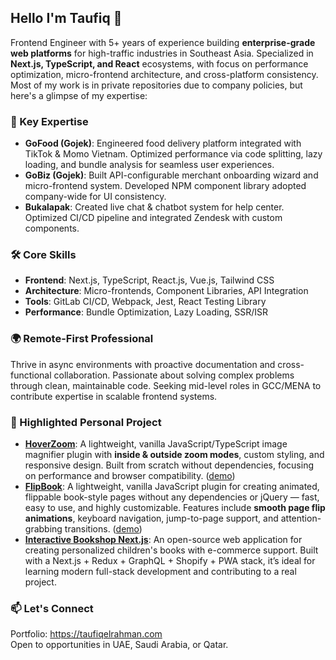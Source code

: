 ## Hello I'm Taufiq 👋
Frontend Engineer with 5+ years of experience building **enterprise-grade web platforms** for high-traffic industries in Southeast Asia. Specialized in **Next.js, TypeScript, and React** ecosystems, with focus on performance optimization, micro-frontend architecture, and cross-platform consistency. Most of my work is in private repositories due to company policies, but here's a glimpse of my expertise:  

### 🚀 Key Expertise
- **GoFood (Gojek)**: Engineered food delivery platform integrated with TikTok & Momo Vietnam. Optimized performance via code splitting, lazy loading, and bundle analysis for seamless user experiences.  
- **GoBiz (Gojek)**: Built API-configurable merchant onboarding wizard and micro-frontend system. Developed NPM component library adopted company-wide for UI consistency.  
- **Bukalapak**: Created live chat & chatbot system for help center. Optimized CI/CD pipeline and integrated Zendesk with custom components.  

### 🛠️ Core Skills
- **Frontend**: Next.js, TypeScript, React.js, Vue.js, Tailwind CSS  
- **Architecture**: Micro-frontends, Component Libraries, API Integration  
- **Tools**: GitLab CI/CD, Webpack, Jest, React Testing Library  
- **Performance**: Bundle Optimization, Lazy Loading, SSR/ISR  

### 🌍 Remote-First Professional
Thrive in async environments with proactive documentation and cross-functional collaboration. Passionate about solving complex problems through clean, maintainable code. Seeking mid-level roles in GCC/MENA to contribute expertise in scalable frontend systems.

### 🎯 Highlighted Personal Project

- **[HoverZoom](https://www.npmjs.com/package/hoverzoom-js)**: A lightweight, vanilla JavaScript/TypeScript image magnifier plugin with **inside & outside zoom modes**, custom styling, and responsive design. Built from scratch without dependencies, focusing on performance and browser compatibility. ([demo](https://hoverzoom-js.vercel.app))
- **[FlipBook](https://www.npmjs.com/package/flipbook-js)**: A lightweight, vanilla JavaScript plugin for creating animated, flippable book-style pages without any dependencies or jQuery — fast, easy to use, and highly customizable. Features include **smooth page flip animations**, keyboard navigation, jump-to-page support, and attention-grabbing transitions. ([demo](https://flipbook-js.vercel.app))
- **[Interactive Bookshop Next.js](https://github.com/taufiqelrahman/interactive-bookshop-nextjs)**: An open-source web application for creating personalized children's books with e-commerce support. Built with a Next.js + Redux + GraphQL + Shopify + PWA stack, it’s ideal for learning modern full-stack development and contributing to a real project.

### 📫 Let's Connect
Portfolio: https://taufiqelrahman.com  
Open to opportunities in UAE, Saudi Arabia, or Qatar.
